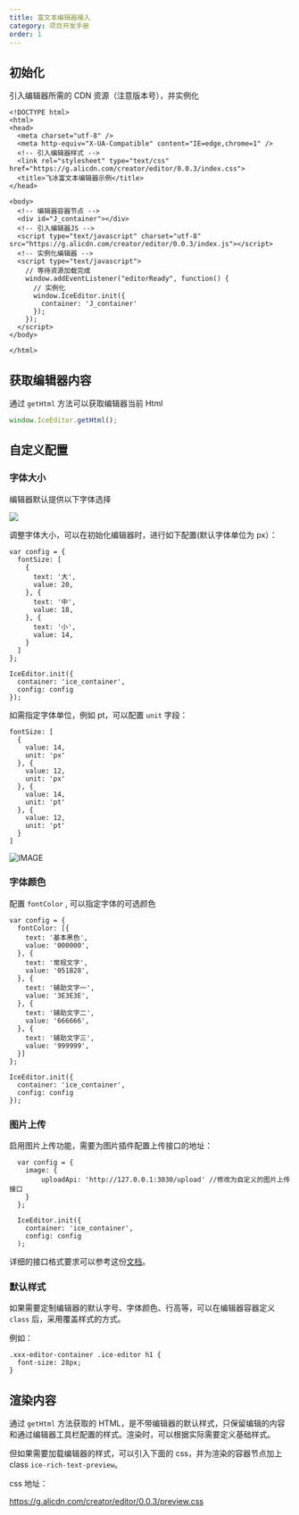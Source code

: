 ```yaml
---
title: 富文本编辑器接入
category: 项目开发手册
order: 1
---
```


## 初始化

引入编辑器所需的 CDN 资源（注意版本号），并实例化

```
<!DOCTYPE html>
<html>
<head>
  <meta charset="utf-8" />
  <meta http-equiv="X-UA-Compatible" content="IE=edge,chrome=1" />
  <!-- 引入编辑器样式 -->
  <link rel="stylesheet" type="text/css" href="https://g.alicdn.com/creator/editor/0.0.3/index.css">
  <title>飞冰富文本编辑器示例</title>
</head>

<body>
  <!-- 编辑器容器节点 -->
  <div id="J_container"></div>
  <!-- 引入编辑器JS -->
  <script type="text/javascript" charset="utf-8" src="https://g.alicdn.com/creator/editor/0.0.3/index.js"></script>
  <!-- 实例化编辑器 -->
  <script type="text/javascript">
    // 等待资源加载完成
    window.addEventListener("editorReady", function() {
      // 实例化
      window.IceEditor.init({
        container: 'J_container'
      });
    });
  </script>
</body>

</html>
```

## 获取编辑器内容

通过 `getHtml` 方法可以获取编辑器当前 Html

```js
window.IceEditor.getHtml();
```

## 自定义配置

### 字体大小

编辑器默认提供以下字体选择

![](https://img.alicdn.com/tfs/TB1HqMJDL1TBuNjy0FjXXajyXXa-494-314.png_200x200)

调整字体大小，可以在初始化编辑器时，进行如下配置(默认字体单位为 px）：

```
var config = {
  fontSize: [
    {
      text: '大',
      value: 20,
    }, {
      text: '中',
      value: 18,
    }, {
      text: '小',
      value: 14,
    }
  ]
};

IceEditor.init({
  container: 'ice_container',
  config: config
});
```

如需指定字体单位，例如 pt，可以配置 `unit` 字段：

```
fontSize: [
  {
    value: 14,
    unit: 'px'
  }, {
    value: 12,
    unit: 'px'
  }, {
    value: 14,
    unit: 'pt'
  }, {
    value: 12,
    unit: 'pt'
  }
]
```

![IMAGE](https://img.alicdn.com/tfs/TB1PGwIDL1TBuNjy0FjXXajyXXa-498-398.png_200x200)

### 字体颜色

配置 `fontColor` , 可以指定字体的可选颜色

```
var config = {
  fontColor: [{
    text: '基本黑色',
    value: '000000',
  }, {
    text: '常规文字',
    value: '051B28',
  }, {
    text: '辅助文字一',
    value: '3E3E3E',
  }, {
    text: '辅助文字二',
    value: '666666',
  }, {
    text: '辅助文字三',
    value: '999999',
  }]
};

IceEditor.init({
  container: 'ice_container',
  config: config
});
```

### 图片上传

启用图片上传功能，需要为图片插件配置上传接口的地址：

```
  var config = {
    image: {
        uploadApi: 'http://127.0.0.1:3030/upload' //修改为自定义的图片上传接口
    }
  };

  IceEditor.init({
    container: 'ice_container',
    config: config
  );
```

详细的接口格式要求可以参考这份[文档](https://github.com/alibaba/ice/wiki/Upload-%E7%BB%84%E4%BB%B6%E6%8E%A5%E5%8F%A3%E6%95%B0%E6%8D%AE%E6%A0%BC%E5%BC%8F%E7%BA%A6%E5%AE%9A)。

### 默认样式

如果需要定制编辑器的默认字号、字体颜色、行高等，可以在编辑器容器定义 `class` 后，采用覆盖样式的方式。

例如：

```
.xxx-editor-container .ice-editor h1 {
  font-size: 28px;
}
```

## 渲染内容

通过 `getHtml` 方法获取的 HTML，是不带编辑器的默认样式，只保留编辑的内容和通过编辑器工具栏配置的样式。渲染时，可以根据实际需要定义基础样式。

但如果需要加载编辑器的样式，可以引入下面的 css，并为渲染的容器节点加上 class `ice-rich-text-preview`。

css 地址：

https://g.alicdn.com/creator/editor/0.0.3/preview.css
